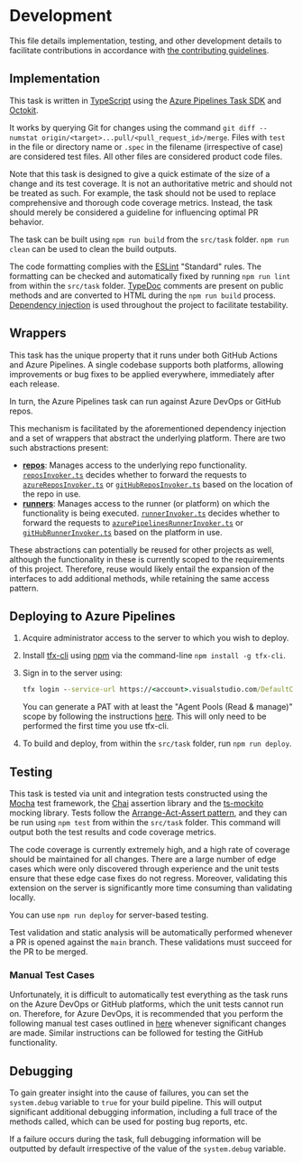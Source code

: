# Development

This file details implementation, testing, and other development details to
facilitate contributions in accordance with
[the contributing guidelines][contributing].

## Implementation

This task is written in [TypeScript][typescript] using the
[Azure Pipelines Task SDK][sdk] and [Octokit][octokit].

It works by querying Git for changes using the command
`git diff --numstat origin/<target>...pull/<pull_request_id>/merge`. Files with
`test` in the file or directory name or `.spec` in the filename (irrespective
of case) are considered test files. All other files are considered product code
files.

Note that this task is designed to give a quick estimate of the size of a change
and its test coverage. It is not an authoritative metric and should not be
treated as such. For example, the task should not be used to replace
comprehensive and thorough code coverage metrics. Instead, the task should
merely be considered a guideline for influencing optimal PR behavior.

The task can be built using `npm run build` from the `src/task`
folder. `npm run clean` can be used to clean the build outputs.

The code formatting complies with the [ESLint][eslint] "Standard" rules. The
formatting can be checked and automatically fixed by running `npm run lint`
from within the `src/task` folder. [TypeDoc][typedoc] comments are
present on public methods and are converted to HTML during the `npm run build`
process. [Dependency injection][depinjection] is used throughout the project to
facilitate testability.

## Wrappers

This task has the unique property that it runs under both GitHub Actions and
Azure Pipelines. A single codebase supports both platforms, allowing
improvements or bug fixes to be applied everywhere, immediately after each
release.

In turn, the Azure Pipelines task can run against Azure DevOps or GitHub repos.

This mechanism is facilitated by the aforementioned dependency injection and a
set of wrappers that abstract the underlying platform. There are two such
abstractions present:

- [**repos**][reposfolder]: Manages access to the underlying repo functionality.
  [`reposInvoker.ts`][reposinvoker] decides whether to forward the requests to
  [`azureReposInvoker.ts`][azurereposinvoker] or
  [`gitHubReposInvoker.ts`][githubreposinvoker] based on the location of the
  repo in use.
- [**runners**][runnersfolder]: Manages access to the runner (or platform) on
  which the functionality is being executed. [`runnerInvoker.ts`][runnerinvoker]
  decides whether to forward the requests to
  [`azurePipelinesRunnerInvoker.ts`][azurepipelinesrunnerinvoker] or
  [`gitHubRunnerInvoker.ts`][githubrunnerinvoker] based on the platform in use.

These abstractions can potentially be reused for other projects as well,
although the functionality in these is currently scoped to the requirements of
this project. Therefore, reuse would likely entail the expansion of the
interfaces to add additional methods, while retaining the same access pattern.

## Deploying to Azure Pipelines

1. Acquire administrator access to the server to which you wish to deploy.
1. Install [tfx-cli][tfxcli] using [npm][npm] via the command-line
   `npm install -g tfx-cli`.
1. Sign in to the server using:

   ```bat
   tfx login --service-url https://<account>.visualstudio.com/DefaultCollection --token <PAT>
   ```

   You can generate a PAT with at least the "Agent Pools (Read & manage)" scope
   by following the instructions [here][tfxpat]. This will only need to be
   performed the first time you use tfx-cli.
1. To build and deploy, from within the `src/task` folder, run `npm run deploy`.

## Testing

This task is tested via unit and integration tests constructed using the
[Mocha][mocha] test framework, the [Chai][chai] assertion library and the
[ts-mockito][tsmockito] mocking library. Tests follow the
[Arrange-Act-Assert pattern][aaa], and they can be run using `npm test` from
within the `src/task` folder. This command will output both the test
results and code coverage metrics.

The code coverage is currently extremely high, and a high rate of coverage
should be maintained for all changes. There are a large number of edge cases
which were only discovered through experience and the unit tests ensure that
these edge case fixes do not regress. Moreover, validating this extension on the
server is significantly more time consuming than validating locally.

You can use `npm run deploy` for server-based testing.

Test validation and static analysis will be automatically performed whenever a
PR is opened against the `main` branch. These validations must succeed for the
PR to be merged.

### Manual Test Cases

Unfortunately, it is difficult to automatically test everything as the task runs
on the Azure DevOps or GitHub platforms, which the unit tests cannot run on.
Therefore, for Azure DevOps, it is recommended that you perform the following
manual test cases outlined in [here][manualtesting] whenever significant changes
are made. Similar instructions can be followed for testing the GitHub
functionality.

## Debugging

To gain greater insight into the cause of failures, you can set the
`system.debug` variable to `true` for your build pipeline. This will output
significant additional debugging information, including a full trace of the
methods called, which can be used for posting bug reports, etc.

If a failure occurs during the task, full debugging information will be
outputted by default irrespective of the value of the `system.debug` variable.

[contributing]: ../.github/CONTRIBUTING.md
[typescript]: https://www.typescriptlang.org/
[sdk]: https://github.com/microsoft/azure-pipelines-task-lib
[octokit]: https://github.com/octokit
[tfxcli]: https://github.com/Microsoft/tfs-cli
[npm]: https://www.npmjs.com/
[tfxpat]: https://docs.microsoft.com/azure/devops/extend/publish/command-line
[mocha]: https://mochajs.org/
[chai]: https://www.chaijs.com/
[tsmockito]: https://github.com/NagRock/ts-mockito
[aaa]: https://automationpanda.com/2020/07/07/arrange-act-assert-a-pattern-for-writing-good-tests/
[eslint]: https://eslint.org/
[typedoc]: https://typedoc.org/
[depinjection]: https://wikipedia.org/wiki/Dependency_injection
[reposfolder]: ../src/task/src/repos/
[reposinvoker]: ../src/task/src/repos/reposInvoker.ts
[azurereposinvoker]: ../src/task/src/repos/azureReposInvoker.ts
[githubreposinvoker]: ../src/task/src/repos/gitHubReposInvoker.ts
[runnersfolder]: ../src/task/src/runners/
[runnerinvoker]: ../src/task/src/runners/runnerInvoker.ts
[azurepipelinesrunnerinvoker]: ../src/task/src/runners/azurePipelinesRunnerInvoker.ts
[githubrunnerinvoker]: ../src/task/src/runners/gitHubRunnerInvoker.ts
[manualtesting]: ../src/task/tests/manualTests/Instructions.md
